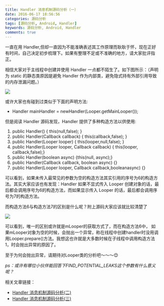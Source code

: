 ```yaml
---
title: Handler 消息机制源码分析（一）
date: 2016-06-17 18:56:56
categories: 源码分析
tags: [源码分析, Android, Handler]
keywords: 源码分析, Android, Handler
comments: true
---
```


一直在用 Handler,但却一直因为不能准确表述其工作原理而耿耿于怀，现在正好有时间，自己决定初步梳理下。如果有整理不足或不准确的地方，请大家批评指正。

相信大家对于主线程中创建并使用 Handler 一点都不陌生了。如下图所示：（声明为 static 的静态类原因是避免 Handler 作为内部类，避免隐式持有外部引用导致的内存泄漏问题。）

![](http://upload-images.jianshu.io/upload_images/1489253-325849abb2712457.png?imageMogr2/auto-orient/strip%7CimageView2/2/w/1240)

或许大家也有碰到过类似于下面的声明方法:
- Handler mainHandler = newHandler(Looper.getMainLooper());</p>

但是阅读 Handler 源码发现，Handler 提供了多种构造方法以供使用:

1. public Handler() { this(null,false); }
2. public Handler(Callback callback) { this(callback,false); }
3. public Handler(Looper looper) { this(looper,null,false); }
4. public Handler(Looper looper, Callback callback) { this(looper, callback,false);}
5. public Handler(boolean async) {this(null, async);}
6. public Handler(Callback callback, boolean async) {}
7. public Handler(Looper looper, Callback callback,booleanasync) {}

可以看到，如果未传入最常见的参数为空的构造方法其实引用的序号为6的构造方法。其实大家应该也有发现：Handler 如果不显式传入 Looper 创建对象的话，最后都会调用序号为6的构造方法，而如果显示传入 Looper 的话，最后都会调用序号为7的构造方法。

而构造方法6与构造方法7的区别是什么呢？附上源码大家应该就比较清楚了

![](http://upload-images.jianshu.io/upload_images/1489253-bcbc1d99a5675e43.png?imageMogr2/auto-orient/strip%7CimageView2/2/w/1240)

可以看到，唯一的区别或许就是mLooper的获取方式了，而在构造方法6中， 如果mLooper对象为空的时候，会抛出一个异常，称在线程中创建handler时没用调用Looper.prepare()方法。我想这也许就是大多数时候在子线程中调用构造方法1，时会抛出异常的原因了。</p><p>至于为何会抛出异常，请期待对Looper类的分析吧～～～😊

*ps：或许有哪位小伙伴能回答下FIND_POTENTIAL_LEAKS这个参数有什么意义呢？*

相关文章链接：
- [Handler 消息机制源码分析(二)](http://wizardiy.com/2016/06/18/Handler%20%E6%B6%88%E6%81%AF%E6%9C%BA%E5%88%B6%E6%BA%90%E7%A0%81%E5%88%86%E6%9E%90%EF%BC%88%E4%BA%8C%EF%BC%89/)
- [Handler 消息机制源码分析(三)](http://wizardiy.com/2016/08/18/Handler%20%E6%B6%88%E6%81%AF%E6%9C%BA%E5%88%B6%E6%BA%90%E7%A0%81%E5%88%86%E6%9E%90%EF%BC%88%E4%B8%89%EF%BC%89/)
